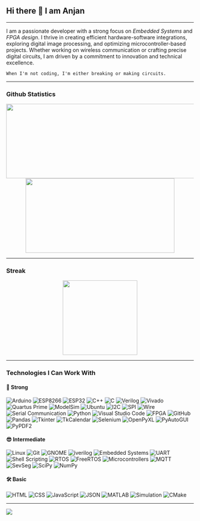 ## Hi there 👋 I am Anjan

---
I am a passionate developer with a strong focus on *Embedded Systems* and *FPGA design*. I thrive in creating efficient hardware-software integrations, exploring digital image processing, and optimizing microcontroller-based projects. Whether working on wireless communication or crafting precise digital circuits, I am driven by a commitment to innovation and technical excellence.

`When I'm not coding, I'm either breaking or making circuits.`

___
### Github Statistics

<div align="center">
  <img height="200em" width = "550em" src="https://github-readme-stats-eight-theta.vercel.app/api?username=ItzzInfinity&show_icons=true&theme=dracula&include_all_commits=true&count_private=true"/>
  <img height="200em" width = "400em"  src="https://github-readme-stats.vercel.app/api/top-langs/?username=ItzzInfinity&theme=dracula&show_icons=true&layout=compact"/>
  </div
<!--   <div align="center">
<!--   <img height="200em" width = "1000em" src="https://github-profile-trophy.vercel.app/?username=ItzzInfinity&title=Commit,Followers,Stars,Repositories,PullRequest&theme=flat&margin-w=15"/> -->
<!-- </div> --> 

<!--![ItzzInfinity's Tropihes](https://github-profile-trophy.vercel.app/?username=ItzzInfinity&title=Commit,Followers,Stars,Repositories,PullRequest&theme=flat&margin-w=15) -->
___

### Streak

<div align="center">
   <img height="200em" src="https://github-readme-streak-stats.herokuapp.com/?user=Itzzinfinity&theme=dracula&show_icons=true&layout=compact"/><br>
</div>


___
### Technologies I Can Work With

#### 💪 Strong
![Arduino](https://img.shields.io/badge/-Arduino-00979D?style=plastic&logo=arduino&logoColor=white)
![ESP8266](https://img.shields.io/badge/-ESP8266-000000?style=plastic&logo=esp8266&logoColor=white)
![ESP32](https://img.shields.io/badge/ESP32-gray?style=plastic)
![C++](https://img.shields.io/badge/-C++-00599C?style=plastic&logo=cplusplus&logoColor=white)
![C](https://img.shields.io/badge/-C-A8B9CC?style=plastic&logo=c&logoColor=black)
![Verilog](https://img.shields.io/badge/-Verilog-187bcd?style=plastic&logo=verilog&logoColor=white)
![Vivado](https://img.shields.io/badge/-Vivado-007ACC?style=plastic&logo=xilinx&logoColor=white)
![Quartus Prime](https://img.shields.io/badge/-Quartus_Prime-0071C5?style=plastic&logo=intel&logoColor=white)
![ModelSim](https://img.shields.io/badge/-ModelSim-3DDC84?style=plastic&logo=modelsim&logoColor=white)
![Ubuntu](https://img.shields.io/badge/Ubuntu-E95420?style=plastic&logo=ubuntu&logoColor=white)
![I2C](https://img.shields.io/badge/-I2C-4CAF50?style=plastic&logo=i2c&logoColor=white)
![SPI](https://img.shields.io/badge/-SPI-FF5722?style=plastic&logo=spi&logoColor=white)
![Wire](https://img.shields.io/badge/-Wire-FFCC00?style=plastic&logo=arduino&logoColor=white)
![Serial Communication](https://img.shields.io/badge/-Serial_Communication-FF9900?style=plastic&logo=serial&logoColor=white)
![Python](https://img.shields.io/badge/-Python-3776AB?style=plastic&logo=python&logoColor=white)
![Visual Studio Code](https://img.shields.io/badge/Visual%20Studio%20Code-0078d7.svg?style=plastic&logo=visual-studio-code&logoColor=white)
![FPGA](https://img.shields.io/badge/-FPGA-009688?style=plastic&logo=fpga&logoColor=white)
![GitHub](https://img.shields.io/badge/-GitHub-181717?style=plastic&logo=github&logoColor=white)
![Pandas](https://img.shields.io/badge/-Pandas-150458?style=plastic&logo=pandas&logoColor=white)
![Tkinter](https://img.shields.io/badge/-Tkinter-ffcc00?style=plastic&logo=python&logoColor=white)
![TkCalendar](https://img.shields.io/badge/-TkCalendar-ff5722?style=plastic&logo=calendar&logoColor=white)
![Selenium](https://img.shields.io/badge/-Selenium-43B02A?style=plastic&logo=selenium&logoColor=white)
![OpenPyXL](https://img.shields.io/badge/-OpenPyXL-1D6F42?style=plastic&logo=microsoft-excel&logoColor=white)
![PyAutoGUI](https://img.shields.io/badge/-PyAutoGUI-555555?style=plastic&logo=python&logoColor=white)
![PyPDF2](https://img.shields.io/badge/-PyPDF2-BD081C?style=plastic&logo=adobe&logoColor=white)


#### 😎 Intermediate
![Linux](https://img.shields.io/badge/-Linux-FCC624?style=plastic&logo=linux&logoColor=black)
![Git](https://img.shields.io/badge/-Git-F05032?style=plastic&logo=git&logoColor=white)
![GNOME](https://img.shields.io/badge/GNOME-4A86CF.svg?style=plastic&logo=GNOME&logoColor=white)
![iverilog](https://img.shields.io/badge/-iverilog-green.svg) 
![Embedded Systems](https://img.shields.io/badge/-Embedded_Systems-007ACC?style=plastic&logo=embedded&logoColor=white)
![UART](https://img.shields.io/badge/-UART-FFC107?style=plastic&logo=uart&logoColor=black)
![Shell Scripting](https://img.shields.io/badge/-Shell_Scripting-4EAA25?style=plastic&logo=gnu-bash&logoColor=white)
![RTOS](https://img.shields.io/badge/-RTOS-007ACC?style=plastic&logo=rtos&logoColor=white)
![FreeRTOS](https://img.shields.io/badge/-FreeRTOS-003B57?style=plastic&logo=freertos&logoColor=white)
![Microcontrollers](https://img.shields.io/badge/-Microcontrollers-009688?style=plastic&logo=electronics&logoColor=white)
![MQTT](https://img.shields.io/badge/-MQTT-660066?style=plastic&logo=mqtt&logoColor=white)
![SevSeg](https://img.shields.io/badge/-SevSeg-FF5733?style=plastic&logo=arduino&logoColor=white)
![SciPy](https://img.shields.io/badge/-SciPy-8CAAE6?style=plastic&logo=scipy&logoColor=white)
![NumPy](https://img.shields.io/badge/-NumPy-013243?style=plastic&logo=numpy&logoColor=white)

#### 🛠️ Basic
![HTML](https://img.shields.io/badge/-HTML-E34F26?style=plastic&logo=html5&logoColor=white)
![CSS](https://img.shields.io/badge/-CSS-1572B6?style=plastic&logo=css3&logoColor=white)
![JavaScript](https://img.shields.io/badge/-JavaScript-F7DF1E?style=plastic-square&logo=javascript&logoColor=black)
![JSON](https://img.shields.io/badge/-JSON-000000?style=plastic&logo=json&logoColor=white)
![MATLAB](https://img.shields.io/badge/-MATLAB-0076A8?style=plastic&logo=matlab&logoColor=white)
![Simulation](https://img.shields.io/badge/-Simulation-1E90FF?style=plastic&logo=simulation&logoColor=white)
![CMake](https://img.shields.io/badge/CMake-%23008FBA.svg?style=plastic&logo=cmake&logoColor=white)

___
[![](https://visitcount.itsvg.in/api?id=ItzzInfinity&label=Profile%20Views&color=0&icon=1&pretty=false)](https://visitcount.itsvg.in)

